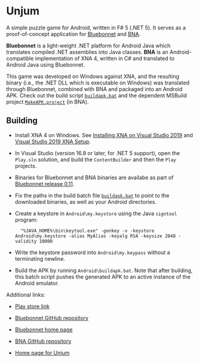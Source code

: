# Unjum

A simple puzzle game for Android, written in F# 5 (.NET 5).  It serves as a proof-of-concept application for [Bluebonnet](https://github.com/spaceflint7/bluebonnet) and [BNA](https://github.com/spaceflint7/bna).

**Bluebonnet** is a light-weight .NET platform for Android Java which translates compiled .NET assemblies into Java classes.  **BNA** is an Android-compatible implementation of XNA 4, written in C# and translated to Android Java using Bluebonnet.

This game was developed on Windows against XNA, and the resulting binary (i.e., the .NET DLL which is executable on Windows) was translated through Bluebonnet, combined with BNA and packaged into an Android APK.  Check out the build script [``buildapk.bat``](https://github.com/spaceflint7/unjum/blob/master/Android/buildapk.bat) and the dependent MSBuild project [``MakeAPK.project``](https://github.com/spaceflint7/bna/blob/master/MakeAPK.project) (in BNA).

## Building

- Install XNA 4 on Windows.  See [Installing XNA on Visual Studio 2019](https://ridilabs.net/post/2019/09/20/Installing-XNA-on-Visual-Studio-2019.aspx) and [Visual Studio 2019 XNA Setup](https://flatredball.com/visual-studio-2019-xna-setup/).

- In Visual Studio (version 16.8 or later, for .NET 5 support), open the ``Play.sln`` solution, and build the ``ContentBuilder`` and then the ``Play`` projects.

- Binaries for Bluebonnet and BNA binaries are availabe as part of [Bluebonnet release 0.11](https://github.com/spaceflint7/bluebonnet/releases/tag/v0.11).

- Fix the paths in the build batch file [``buildapk.bat``](https://github.com/spaceflint7/unjum/blob/master/Android/buildapk.bat) to point to the downloaded binaries, as well as your Android directories.

- Create a keystore in ``Android\my.keystore`` using the Java ``signtool`` program:

        "%JAVA_HOME%\bin\keytool.exe" -genkey -v -keystore Android\my.keystore -alias MyAlias -keyalg RSA -keysize 2048 -validity 10000

- Write the keystore password into ``Android\my.keypass`` without a terminating newline.

- Build the APK by running ``Android\buildapk.bat``.  Note that after building, this batch script pushes the generated APK to an active instance of the Android emulator.

Additional links:

- [Play store link](https://play.google.com/store/apps/details?id=com.spaceflint.unjum&hl=en&gl=US)

- [Bluebonnet GitHub repository](https://github.com/spaceflint7/bluebonnet)

- [Bluebonnet home page](https://www.spaceflint.com/bluebonnet)

- [BNA GitHub repository](https://github.com/spaceflint7/bna)

- [Home page for Unjum](https://www.spaceflint.com/?p=207)
